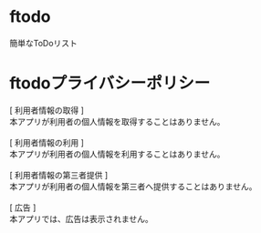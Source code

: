 # ftodo
簡単なToDoリスト

# ftodoプライバシーポリシー

[ 利用者情報の取得 ]<br>
本アプリが利用者の個人情報を取得することはありません。<br>
<br>
[ 利用者情報の利用 ]<br>
本アプリが利用者の個人情報を利用することはありません。<br>
<br>
[ 利用者情報の第三者提供 ]<br>
本アプリが利用者の個人情報を第三者へ提供することはありません。<br>
<br>
[ 広告 ]<br>
本アプリでは、広告は表示されません。<br>
